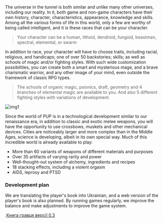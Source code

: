 The universe in the tunnel is both similar and unlike many other universes, including our reality. In it, both game and non-game characters have their own history, character, characteristics, appearance, knowledge and skills. Among all the various forms of life in this world, only a few are worthy of being called intelligent, and it is these races that can be your character.

> Your character can be a human, lithoid, dendroid, fungoid, beastman, spectral, elemental, or swarm</b></p>

In addition to race, your character will have to choose traits, including racial, religious, and handicaps; one of over 50 backstories; skills; as well as schools of magic and/or fighting styles. With such wide customization possibilities, you can create both a smart and mysterious mage, and a brave charismatic warrior, and any other image of your mind, even outside the framework of classic RPG types.

> The schools of organic magic, psionics, draft, geometry and 4 branches of elemental magic are available to you. And also 5 different fighting styles with variations of development.

![img1](/s/Hg9wTfpxv9XL0nf/download)

Since the world of PUP is in a technological development similar to our renaissance era, in addition to classic and exotic melee weapons, you will have the opportunity to use crossbows, muskets and other mechanical devices. Cities are noticeably larger and more complex than in the Middle Ages, science is developing, albeit in its own special way. Much of this incredible world is already available to play:
- More than 60 variants of weapons of different materials and purposes
- Over 35 artifacts of varying rarity and power
- Well-thought-out system of alchemy, ingredients and recipes
- 18 stacking effects, including a violent orgasm
- AIDS, leprosy and PTSD

### Development plan
We are translating the player's book into Ukrainian, and a web version of the player's book is also planned. By running games regularly, we improve the balance and make adjustments to improve the game system.

.[Книга гравця версії 0.3](https://eknm.in/s/wu7pihfAHDzI0uM/download)